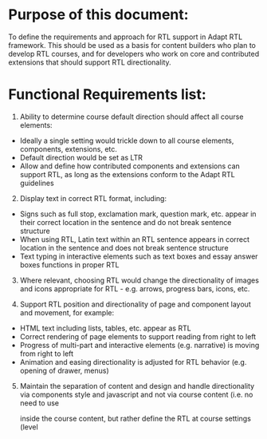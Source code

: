 # Purpose of this document:
To define the requirements and approach for RTL support in Adapt RTL framework. This should be used as a basis for content builders who plan to develop RTL courses, and for developers who work on core and contributed extensions that should support RTL directionality.

# Functional Requirements list:
1. Ability to determine course default direction should affect all course elements:
* Ideally a single setting would trickle down to all course elements, components, extensions, etc.
* Default direction would be set as LTR
* Allow and define how contributed components and extensions can support RTL, as long as the extensions conform to the Adapt RTL guidelines

2. Display text in correct RTL format, including:
* Signs such as full stop, exclamation mark, question mark, etc. appear in their correct location in the sentence and do not break sentence structure
* When using RTL, Latin text within an RTL sentence appears in correct location in the sentence and does not break sentence structure
* Text typing in interactive elements such as text boxes and essay answer boxes functions in proper RTL 

3. Where relevant, choosing RTL would change the directionality of images and icons appropriate for RTL - e.g. arrows, progress bars, icons, etc.

4. Support RTL position and directionality of page and component layout and movement, for example:
* HTML text including lists, tables, etc. appear as RTL
* Correct rendering of page elements to support reading from right to left
* Progress of multi-part and interactive elements (e.g. narrative) is moving from right to left
* Animation and easing directionality is adjusted for RTL behavior (e.g. opening of drawer, menus)

5. Maintain the separation of content and design and handle directionality via components style and javascript and not via course content (i.e. no need to use <p style="direction: rtl;"> inside the course content, but rather define the RTL at course settings level)
